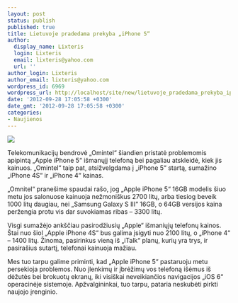 ```yaml
---
layout: post
status: publish
published: true
title: Lietuvoje pradedama prekyba „iPhone 5“
author:
  display_name: Lixteris
  login: Lixteris
  email: lixteris@yahoo.com
  url: ''
author_login: Lixteris
author_email: lixteris@yahoo.com
wordpress_id: 6969
wordpress_url: http://localhost/site/new/lietuvoje_pradedama_prekyba_iphone_5/
date: '2012-09-28 17:05:58 +0300'
date_gmt: '2012-09-28 17:05:58 +0300'
categories:
- Naujienos
---
```

<p><div class="imgright"><img src="http://technews.lt/upload/iphone5cbs.jpg"  /></div></p>
<p>
	Telekomunikacijų bendrovė &bdquo;Omintel&ldquo; &scaron;iandien pristatė problemomis apipintą &bdquo;Apple iPhone 5&ldquo; i&scaron;manųjį telefoną bei pagaliau atskleidė, kiek jis kainuos. &bdquo;Omintel&ldquo; taip pat, atsižvelgdama į &bdquo;iPhone 5&ldquo; startą, sumažino &bdquo;iPhone 4S&ldquo; ir &bdquo;iPhone 4&ldquo; kainas.</p>
<p>
	&bdquo;Omnitel&ldquo; prane&scaron;ime spaudai ra&scaron;o, jog &bdquo;Apple iPhone 5&ldquo; 16GB modelis &scaron;iuo metu jos salonuose kainuoja nežmoni&scaron;kus 2700 litų, arba tiesiog beveik 1000 litų daugiau, nei &bdquo;Samsung Galaxy S III&ldquo; 16GB, o 64GB versijos kaina peržengia protu vis dar suvokiamas ribas &ndash; 3300 litų.</p>
<p>
	Visgi sumažėjo ank&scaron;čiau pasirodžiusių &bdquo;Apple&ldquo; i&scaron;maniųjų telefonų kainos. &Scaron;tai nuo &scaron;iol &bdquo;Apple iPhone 4S&ldquo; bus galima įsigyti nuo 2100 litų, o &bdquo;iPhone 4&ldquo; &ndash; 1400 litų. Žinoma, pasirinkus vieną i&scaron; &bdquo;iTalk&ldquo; planų, kurių yra trys, ir pasira&scaron;ius sutartį, telefonai kainuoja mažiau.</p>
<p>
	Mes tuo tarpu galime priminti, kad &bdquo;Apple iPhone 5&ldquo; pastaruoju metu persekioja problemos. Nuo įlenkimų ir įbrėžimų vos telefoną i&scaron;ėmus i&scaron; dėžutės bei brokuotų ekranų, iki visi&scaron;kai neveikiančios navigacijos &bdquo;iOS 6&ldquo; operacinėje sistemoje. Apžvalgininkai, tuo tarpu, pataria neskubėti pirkti naujojo įrenginio.</p>
